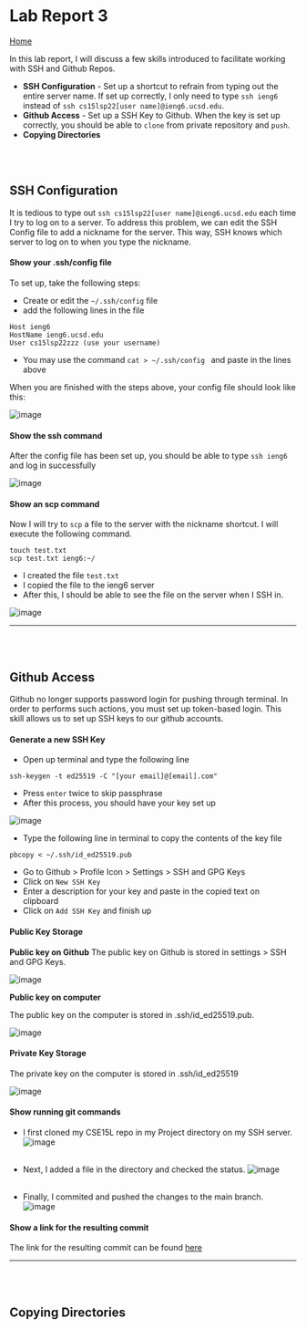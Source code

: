 # Lab Report 3

[Home](https://adironene.github.io/CSE15l/index.html) 

In this lab report, I will discuss a few skills introduced to facilitate working with SSH and Github Repos. 
- **SSH Configuration** - Set up a shortcut to refrain from typing out the entire server name. If set up correctly, I only need to type `ssh ieng6` instead of `ssh cs15lsp22[user name]@ieng6.ucsd.edu`.
- **Github Access** - Set up a SSH Key to Github. When the key is set up correctly, you should be able to `clone` from private repository and `push`.
- **Copying Directories**

<br/><br/>

## SSH Configuration

It is tedious to type out `ssh cs15lsp22[user name]@ieng6.ucsd.edu` each time I try to log on to a server. To address this problem, we can edit the SSH Config file to add a nickname for the server. This way, SSH knows which server to log on to when you type the nickname.

#### Show your .ssh/config file

To set up, take the following steps:
- Create or edit the `~/.ssh/config` file
- add the following lines in the file

```
Host ieng6
HostName ieng6.ucsd.edu
User cs15lsp22zzz (use your username)
```

- You may use the command `cat > ~/.ssh/config ` and paste in the lines above

When you are finished with the steps above, your config file should look like this:


![image](images/Lab3/SSH_Config.png)

#### Show the ssh command 

After the config file has been set up, you should be able to type `ssh ieng6` and log in successfully

![image](images/Lab3/Ieng6_Login.png)

#### Show an scp command

Now I will try to `scp` a file to the server with the nickname shortcut. I will execute the following command.
```
touch test.txt
scp test.txt ieng6:~/
```
- I created the file `test.txt`
- I copied the file to the ieng6 server
- After this, I should be able to see the file on the server when I SSH in.

![image](images/Lab3/SCP_ieng6.png)

----

<br/><br/>

## Github Access

Github no longer supports password login for pushing through terminal. In order to performs such actions, you must set up token-based login. This skill allows us to set up SSH keys to our github accounts.

#### Generate a new SSH Key
- Open up terminal and type the following line

```
ssh-keygen -t ed25519 -C "[your email]@[email].com"
```
- Press `enter` twice to skip passphrase
- After this process, you should have your key set up

![image](images/Lab3/setKey.png)

- Type the following line in terminal to copy the contents of the key file

```
pbcopy < ~/.ssh/id_ed25519.pub
```
- Go to Github > Profile Icon > Settings > SSH and GPG Keys
- Click on `New SSH Key`
- Enter a description for your key and paste in the copied text on clipboard
- Click on `Add SSH Key` and finish up

#### Public Key Storage

**Public key on Github**
The public key on Github is stored in settings > SSH and GPG Keys.

![image](images/Lab3/github_pub.png)

**Public key on computer**

The public key on the computer is stored in .ssh/id_ed25519.pub.

![image](images/Lab3/comp_pub.png)

#### Private Key Storage

The private key on the computer is stored in .ssh/id_ed25519

![image](images/Lab3/comp_priv.png)

#### Show running git commands

- I first cloned my CSE15L repo in my Project directory on my SSH server.
![image](images/Lab3/clone.png)
<br/><br/>

- Next, I added a file in the directory and checked the status.
![image](images/Lab3/add_lab.png)
<br/><br/>

- Finally, I commited and pushed the changes to the main branch.
![image](images/Lab3/push.png)

#### Show a link for the resulting commit

The link for the resulting commit can be found [here](https://github.com/adironene/CSE15l/commit/d9da9bf5d693fc0425fa5813aacf445986019b20)

----

<br/><br/>

## Copying Directories